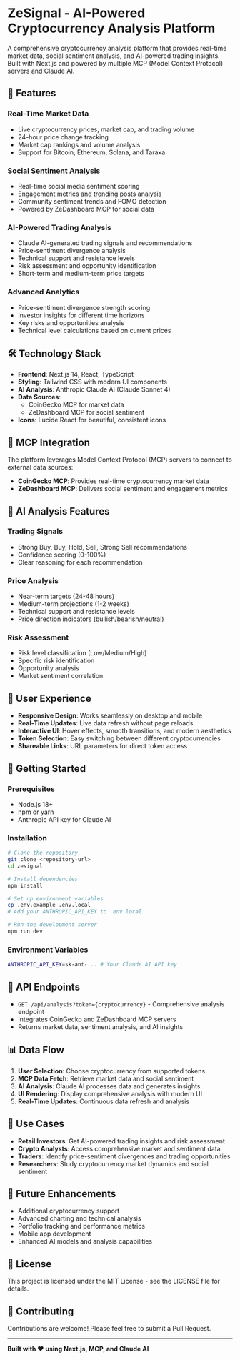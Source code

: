# ZeSignal - AI-Powered Cryptocurrency Analysis Platform

A comprehensive cryptocurrency analysis platform that provides real-time market data, social sentiment analysis, and AI-powered trading insights. Built with Next.js and powered by multiple MCP (Model Context Protocol) servers and Claude AI.

## 🚀 Features

### **Real-Time Market Data**
- Live cryptocurrency prices, market cap, and trading volume
- 24-hour price change tracking
- Market cap rankings and volume analysis
- Support for Bitcoin, Ethereum, Solana, and Taraxa

### **Social Sentiment Analysis**
- Real-time social media sentiment scoring
- Engagement metrics and trending posts analysis
- Community sentiment trends and FOMO detection
- Powered by ZeDashboard MCP for social data

### **AI-Powered Trading Analysis**
- Claude AI-generated trading signals and recommendations
- Price-sentiment divergence analysis
- Technical support and resistance levels
- Risk assessment and opportunity identification
- Short-term and medium-term price targets

### **Advanced Analytics**
- Price-sentiment divergence strength scoring
- Investor insights for different time horizons
- Key risks and opportunities analysis
- Technical level calculations based on current prices

## 🛠️ Technology Stack

- **Frontend**: Next.js 14, React, TypeScript
- **Styling**: Tailwind CSS with modern UI components
- **AI Analysis**: Anthropic Claude AI (Claude Sonnet 4)
- **Data Sources**: 
  - CoinGecko MCP for market data
  - ZeDashboard MCP for social sentiment
- **Icons**: Lucide React for beautiful, consistent icons

## 🔌 MCP Integration

The platform leverages Model Context Protocol (MCP) servers to connect to external data sources:

- **CoinGecko MCP**: Provides real-time cryptocurrency market data
- **ZeDashboard MCP**: Delivers social sentiment and engagement metrics

## 🤖 AI Analysis Features

### **Trading Signals**
- Strong Buy, Buy, Hold, Sell, Strong Sell recommendations
- Confidence scoring (0-100%)
- Clear reasoning for each recommendation

### **Price Analysis**
- Near-term targets (24-48 hours)
- Medium-term projections (1-2 weeks)
- Technical support and resistance levels
- Price direction indicators (bullish/bearish/neutral)

### **Risk Assessment**
- Risk level classification (Low/Medium/High)
- Specific risk identification
- Opportunity analysis
- Market sentiment correlation

## 📱 User Experience

- **Responsive Design**: Works seamlessly on desktop and mobile
- **Real-Time Updates**: Live data refresh without page reloads
- **Interactive UI**: Hover effects, smooth transitions, and modern aesthetics
- **Token Selection**: Easy switching between different cryptocurrencies
- **Shareable Links**: URL parameters for direct token access

## 🚦 Getting Started

### Prerequisites
- Node.js 18+ 
- npm or yarn
- Anthropic API key for Claude AI

### Installation
```bash
# Clone the repository
git clone <repository-url>
cd zesignal

# Install dependencies
npm install

# Set up environment variables
cp .env.example .env.local
# Add your ANTHROPIC_API_KEY to .env.local

# Run the development server
npm run dev
```

### Environment Variables
```bash
ANTHROPIC_API_KEY=sk-ant-... # Your Claude AI API key
```

## 🔧 API Endpoints

- `GET /api/analysis?token={cryptocurrency}` - Comprehensive analysis endpoint
- Integrates CoinGecko and ZeDashboard MCP servers
- Returns market data, sentiment analysis, and AI insights

## 📊 Data Flow

1. **User Selection**: Choose cryptocurrency from supported tokens
2. **MCP Data Fetch**: Retrieve market data and social sentiment
3. **AI Analysis**: Claude AI processes data and generates insights
4. **UI Rendering**: Display comprehensive analysis with modern UI
5. **Real-Time Updates**: Continuous data refresh and analysis

## 🎯 Use Cases

- **Retail Investors**: Get AI-powered trading insights and risk assessment
- **Crypto Analysts**: Access comprehensive market and sentiment data
- **Traders**: Identify price-sentiment divergences and trading opportunities
- **Researchers**: Study cryptocurrency market dynamics and social sentiment

## 🔮 Future Enhancements

- Additional cryptocurrency support
- Advanced charting and technical analysis
- Portfolio tracking and performance metrics
- Mobile app development
- Enhanced AI models and analysis capabilities

## 📄 License

This project is licensed under the MIT License - see the LICENSE file for details.

## 🤝 Contributing

Contributions are welcome! Please feel free to submit a Pull Request.

---

**Built with ❤️ using Next.js, MCP, and Claude AI**

